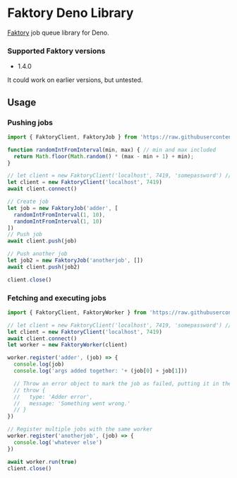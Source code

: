 # Faktory Deno Library
[Faktory](https://github.com/contribsys/faktory) job queue library for Deno.

### Supported Faktory versions
- 1.4.0

It could work on earlier versions, but untested.

## Usage

### Pushing jobs
```js
import { FaktoryClient, FaktoryJob } from 'https://raw.githubusercontent.com/jcs224/faktory_worker_deno/v0.1.2/mod.ts'

function randomIntFromInterval(min, max) { // min and max included 
  return Math.floor(Math.random() * (max - min + 1) + min);
}

// let client = new FaktoryClient('localhost', 7419, 'somepassword') // Example with password
let client = new FaktoryClient('localhost', 7419)
await client.connect()

// Create job
let job = new FaktoryJob('adder', [
  randomIntFromInterval(1, 10),
  randomIntFromInterval(1, 10)
])
// Push job
await client.push(job)

// Push another job
let job2 = new FaktoryJob('anotherjob', [])
await client.push(job2)

client.close()
```

### Fetching and executing jobs
```js
import { FaktoryClient, FaktoryWorker } from 'https://raw.githubusercontent.com/jcs224/faktory_worker_deno/v0.1.1/mod.ts'

// let client = new FaktoryClient('localhost', 7419, 'somepassword') // Example with password
let client = new FaktoryClient('localhost', 7419)
await client.connect()
let worker = new FaktoryWorker(client)

worker.register('adder', (job) => {
  console.log(job)
  console.log('args added together: '+ (job[0] + job[1]))

  // Throw an error object to mark the job as failed, putting it in the queue for a retry
  // throw {
  //   type: 'Adder error',
  //   message: 'Something went wrong.'
  // }
})

// Register multiple jobs with the same worker
worker.register('anotherjob', (job) => {
  console.log('whatever else')
})

await worker.run(true)
client.close()
```